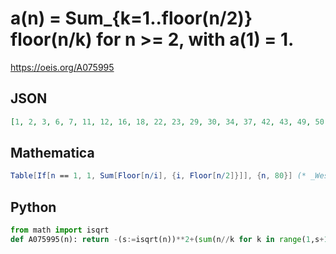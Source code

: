 # a\(n\) \= Sum\_\{k\=1\.\.floor\(n/2\)\} floor\(n/k\) for n \>\= 2, with a\(1\) \= 1\.
https://oeis.org/A075995
## JSON
```JSON
[1, 2, 3, 6, 7, 11, 12, 16, 18, 22, 23, 29, 30, 34, 37, 42, 43, 49, 50, 56, 59, 63, 64, 72, 74, 78, 81, 87, 88, 96, 97, 103, 106, 110, 113, 122, 123, 127, 130, 138, 139, 147, 148, 154, 159, 163, 164, 174, 176, 182, 185, 191, 192, 200, 203, 211, 214, 218, 219, 231, 232]
```
## Mathematica
```Mathematica
Table[If[n == 1, 1, Sum[Floor[n/i], {i, Floor[n/2]}]], {n, 80}] (* _Wesley Ivan Hurt_, Nov 26 2020 *)
```
## Python
```Python
from math import isqrt
def A075995(n): return -(s:=isqrt(n))**2+(sum(n//k for k in range(1,s+1))<<1)-(n+1>>1) if n>1 else 1 # _Chai Wah Wu_, Oct 23 2023
```
